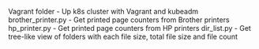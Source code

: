 Vagrant folder - Up k8s cluster with Vagrant and kubeadm
brother_printer.py - Get printed page counters from Brother printers
hp_printer.py - Get printed page counters from HP printers
dir_list.py - Get tree-like view of folders with each file size, total file size and file count
